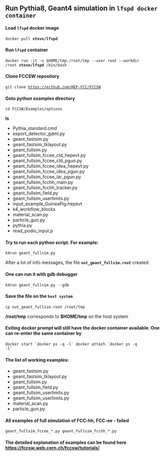 ## Run Pythia8, Geant4 simulation in <code>lfspd docker container</code>

#### Load <code>lfspd</code> docker image

<code>docker pull <b>xtovo/lfspd</b></code>

#### Run <code>lfspd</code> container

<code>docker run -it -v $HOME/tmp:/root/tmp --user root --workdir /root <b>xtovo/lfspd</b> /bin/bash</code>

#### Clone FCCSW repository

<code>git clone https://github.com/HEP-FCC/FCCSW</code>

#### Goto python examples directory

<code>cd FCCSW/Examples/options</code>

<b>ls</b>
- Pythia_standard.cmd
- export_detector_gdml.py
- geant_fastsim.py
- geant_fastsim_tklayout.py
- geant_fullsim.py
- geant_fullsim_fccee_cld_hepevt.py
- geant_fullsim_fccee_cld_pgun.py
- geant_fullsim_fccee_idea_hepevt.py
- geant_fullsim_fccee_idea_pgun.py
- geant_fullsim_fccee_lar_pgun.py
- geant_fullsim_fcchh_main.py
- geant_fullsim_fcchh_tracker.py
- geant_fullsim_field.py
- geant_fullsim_userlimits.py
- input_example_GuineaPig.hepevt
- k4_workflow_blocks
- material_scan.py
- particle_gun.py
- pythia.py
- read_podio_input.p

#### Try to run each python script. For example:
<code>k4run geant_fullsim.py</code>

After a lot of info messages, the file <code><b>out_geant_fullsim.root</b></code> created.

#### One can run it with <b>gdb</b> debugger

<code>k4run geant_fullsim.py --gdb</code>

#### Save the file on the <code><b>host system</b></code>

<code>cp out_geant_fullsim.root /root/tmp</code> 

<b>/root/tmp</b> corresponds to <b>$HOME/tmp</b> on the host system

#### Exiting docker prompt will still have the docker container available. One can re-enter the same container by

<code>docker start \`docker ps -q -l\`
docker attach \`docker ps -q -l\`</code>


#### The list of working examples:

- geant_fastsim.py
- geant_fastsim_tklayout.py
- geant_fullsim.py
- geant_fullsim_field.py
- geant_fullsim_userlimits.py
- geant_fullsim_userlimits.py
- material_scan.py
- particle_gun.py

#### All examples of full simulation of FCC-hh, FCC-ee - failed  

<code>geant_fullsim_fccee_\*.py
geant_fullsim_fcchh_\*.py</code>

#### The detailed explanation of examples can be found here  https://fccsw.web.cern.ch/fccsw/tutorials/
